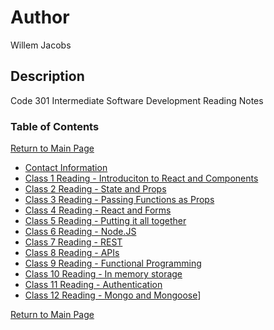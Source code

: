 # Author

Willem Jacobs

## Description

Code 301 Intermediate Software Development Reading Notes

### Table of Contents

[Return to Main Page](../README.md)

- [Contact Information](../contact.md)
- [Class 1 Reading - Introduciton to React and Components](class-01.md)
- [Class 2 Reading - State and Props](class-02.md)
- [Class 3 Reading - Passing Functions as Props](class-03.md)
- [Class 4 Reading - React and Forms](class-04.md)
- [Class 5 Reading - Putting it all together](class-05.md)
- [Class 6 Reading - Node.JS](class-06.md)
- [Class 7 Reading - REST](class-07.md)
- [Class 8 Reading - APIs](class-08.md)
- [Class 9 Reading - Functional Programming](class-09.md)
- [Class 10 Reading - In memory storage](class-10.md)
- [Class 11 Reading - Authentication](class-11.md)
- [Class 12 Reading - Mongo and Mongoose](class-12.md)]

[Return to Main Page](../README.md)
